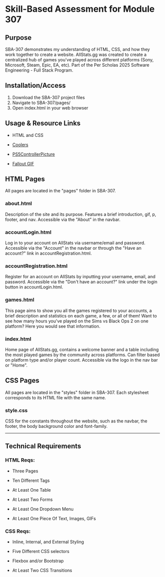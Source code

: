 # Skill-Based Assessment for Module 307 #

## Purpose ##

SBA-307 demonstrates my understanding of HTML, CSS, and how they work together to create a website. AllStats.gg was created to create a centralized hub of games you've played across different platforms (Sony, Microsoft, Steam, Epic, EA, etc). Part of the Per Scholas 2025 Software Engineering - Full Stack Program.

## Installation/Access ##

1. Download the SBA-307 project files
2. Navigate to SBA-307/pages/
3. Open index.html in your web browser

## Usage & Resource Links ##

- HTML and CSS

- [Coolers](https://coolors.co/2a2626-ea8c55-c75146-ad2e24-f5f9e9)

- [PS5ControllerPicture](https://www.pexels.com/photo/blue-sony-ps4-controller-on-black-surface-459762/)

- [Fallout GIF](https://media3.giphy.com/media/v1.Y2lkPTc5MGI3NjExNWh5YnU3dzg5bDVkNXNnd2ZxMTY2aTl5eHEyd2FhM2t3YmIwNGo1NiZlcD12MV9pbnRlcm5hbF9naWZfYnlfaWQmY3Q9Zw/CdhxVrdRN4YFi/giphy.gif)



## HTML Pages ##

All pages are located in the "pages" folder in SBA-307.

### about.html ###

Description of the site and its purpose. Features a brief introduction, gif, p, footer, and nav. Accessible via the "About" in the navbar.

### accountLogin.html ###

Log in to your account on AllStats via username/email and password. Accessible via the "Account" in the navbar or through the "Have an account?" link in accountRegistration.html.

### accountRegistration.html ### 

Register for an account on AllStats by inputting your username, email, and password. Accessible via the "Don't have an account?" link under the login button in accountLogin.html.

### games.html ###

This page aims to show you all the games registered to your accounts, a brief description and statistics on each game, a few, or all of them! Want to see how many hours you've played on the Sims vs Black Ops 2 on one platform? Here you would see that information. 

### index.html ###

Home page of AllStats.gg, contains a welcome banner and a table including the most played games by the community across platforms. Can filter based on platform type and/or player count. Accessible via the logo in the nav bar or "Home".

## CSS Pages ##

All pages are located in the "styles" folder in SBA-307. Each stylesheet corresponds to its HTML file with the same name. 

### style.css ###

CSS for the constants throughout the website, such as the navbar, the footer, the body background color and font-family.

---

## Technical Requirements ## 

### HTML Reqs: ###

- Three Pages

- Ten Different Tags

- At Least One Table

- At Least Two Forms

- At Least One Dropdown Menu

- At Least One Piece Of Text, Images, GIFs

### CSS Reqs: ###

- Inline, Internal, and External Styling

- Five Different CSS selectors

- Flexbox and/or Bootstrap

- At Least Two CSS Transitions

